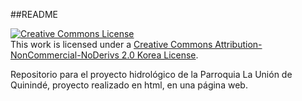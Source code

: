 ##README

<a rel="license" href="http://creativecommons.org/licenses/by-nc-nd/2.0/kr/"><img alt="Creative Commons License" style="border-width:0" src="https://i.creativecommons.org/l/by-nc-nd/2.0/kr/88x31.png" /></a><br />This work is licensed under a <a rel="license" href="http://creativecommons.org/licenses/by-nc-nd/2.0/kr/">Creative Commons Attribution-NonCommercial-NoDerivs 2.0 Korea License</a>.

Repositorio para el proyecto hidrológico de la Parroquia La Unión de Quinindé, proyecto realizado en html, en una página web.